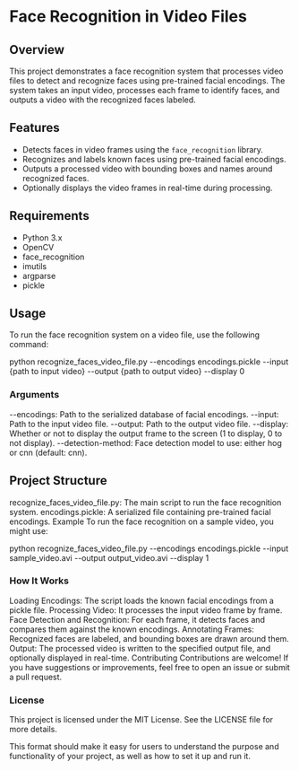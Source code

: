 # Face Recognition in Video Files

## Overview
This project demonstrates a face recognition system that processes video files to detect and recognize faces using pre-trained facial encodings. The system takes an input video, processes each frame to identify faces, and outputs a video with the recognized faces labeled.

## Features
- Detects faces in video frames using the `face_recognition` library.
- Recognizes and labels known faces using pre-trained facial encodings.
- Outputs a processed video with bounding boxes and names around recognized faces.
- Optionally displays the video frames in real-time during processing.

## Requirements
- Python 3.x
- OpenCV
- face_recognition
- imutils
- argparse
- pickle

## Usage
To run the face recognition system on a video file, use the following command:

python recognize_faces_video_file.py --encodings encodings.pickle --input {path to input video} --output {path to output video} --display 0

### Arguments
--encodings: Path to the serialized database of facial encodings.
--input: Path to the input video file.
--output: Path to the output video file.
--display: Whether or not to display the output frame to the screen (1 to display, 0 to not display).
--detection-method: Face detection model to use: either hog or cnn (default: cnn).
## Project Structure
recognize_faces_video_file.py: The main script to run the face recognition system.
encodings.pickle: A serialized file containing pre-trained facial encodings.
Example
To run the face recognition on a sample video, you might use:

python recognize_faces_video_file.py --encodings encodings.pickle --input sample_video.avi --output output_video.avi --display 1

### How It Works
Loading Encodings: The script loads the known facial encodings from a pickle file.
Processing Video: It processes the input video frame by frame.
Face Detection and Recognition: For each frame, it detects faces and compares them against the known encodings.
Annotating Frames: Recognized faces are labeled, and bounding boxes are drawn around them.
Output: The processed video is written to the specified output file, and optionally displayed in real-time.
Contributing
Contributions are welcome! If you have suggestions or improvements, feel free to open an issue or submit a pull request.

### License
This project is licensed under the MIT License. See the LICENSE file for more details.


This format should make it easy for users to understand the purpose and functionality of your project, as well as how to set it up and run it.

